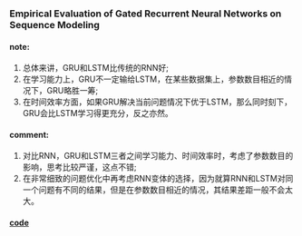 ### Empirical Evaluation of Gated Recurrent Neural Networks on Sequence Modeling
#### note:
  
1. 总体来讲，GRU和LSTM比传统的RNN好;
2. 在学习能力上，GRU不一定输给LSTM，在某些数据集上，参数数目相近的情况下，GRU略胜一筹;
3. 在时间效率方面，如果GRU解决当前问题情况下优于LSTM，那么同时刻下，GRU会比LSTM学习得更充分，反之亦然。

#### comment:
  
1. 对比RNN，GRU和LSTM三者之间学习能力、时间效率时，考虑了参数数目的影响，思考比较严谨，这点不错;
2. 在非常细致的问题优化中再考虑RNN变体的选择，因为就算RNN和LSTM对同一个问题有不同的结果，但是在参数数目相近的情况，其结果差距一般不会太大。

#### [code](https://github.com/jych/librnn)
